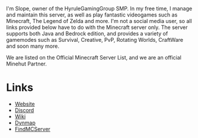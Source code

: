 I'm Slope, owner of the HyruleGamingGroup SMP. In my free time, I manage and maintain this server, as well as play fantastic videogames such as Minecraft, The Legend of Zelda and more. I'm not a social media user, so all links provided below have to do with the Minecraft server only.
The server supports both Java and Bedrock edition, and provides a variety of gamemodes such as Survival, Creative, PvP, Rotating Worlds, CraftWare and soon many more.

We are listed on the Official Minecraft Server List, and we are an official Minehut Partner.

# Links  
- [Website](https://www.hyrulegaminggroup.com)
- [Discord](https://discord.gg/bNXbZ4XfBD)
- [Wiki](https://wiki.hyrulegaminggroup.com)
- [Dynmap](http://mc.hyrulegaminggroup.com:8123/)
- [FindMCServer](https://findmcserver.com/server/hyrulegg)
